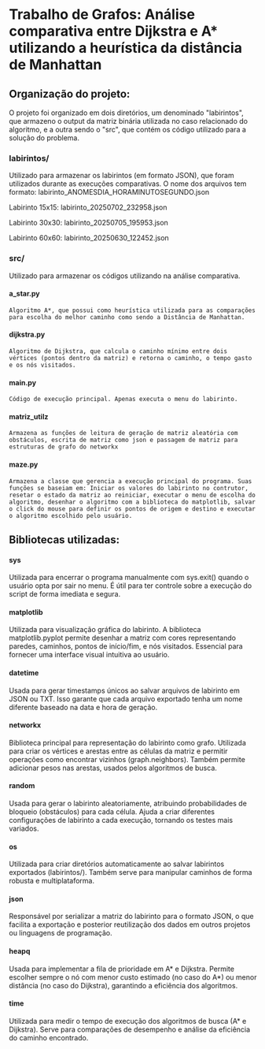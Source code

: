 # Trabalho de Grafos: Análise comparativa entre Dijkstra e A* utilizando a heurística da distância de Manhattan

## Organização do projeto:
  O projeto foi organizado em dois diretórios, um denominado "labirintos", que armazeno o output da matriz binária utilizada no caso relacionado do algoritmo, e a outra sendo o "src", que contém os código utilizado para a solução do problema.


### labirintos/
  Utilizado para armazenar os labirintos (em formato JSON), que foram utilizados durante as execuções comparativas. 
  O nome dos arquivos tem formato: labirinto_ANOMESDIA_HORAMINUTOSEGUNDO.json

  Labirinto 15x15: labirinto_20250702_232958.json
  
  Labirinto 30x30: labirinto_20250705_195953.json
  
  Labirinto 60x60: labirinto_20250630_122452.json
  

### src/
  Utilizado para armazenar os códigos utilizando na análise comparativa.
 
  #### a_star.py
    Algoritmo A*, que possui como heurística utilizada para as comparações para escolha do melhor caminho como sendo a Distância de Manhattan.
  #### dijkstra.py
    Algoritmo de Dijkstra, que calcula o caminho mínimo entre dois vértices (pontos dentro da matriz) e retorna o caminho, o tempo gasto e os nós visitados.
  #### main.py
    Código de execução principal. Apenas executa o menu do labirinto.
  #### matriz_utilz
    Armazena as funções de leitura de geração de matriz aleatória com obstáculos, escrita de matriz como json e passagem de matriz para estruturas de grafo do networkx
  #### maze.py
    Armazena a classe que gerencia a execução principal do programa. Suas funções se baseiam em: Iniciar os valores do labirinto no contrutor, resetar o estado da matriz ao reiniciar, executar o menu de escolha do algoritmo, desenhar o algoritmo com a biblioteca do matplotlib, salvar o click do mouse para definir os pontos de origem e destino e executar o algoritmo escolhido pelo usuário.


## Bibliotecas utilizadas:

#### sys
  Utilizada para encerrar o programa manualmente com sys.exit() quando o usuário opta por sair no menu. É útil para ter controle sobre a execução do script de forma imediata e segura.

#### matplotlib
  Utilizada para visualização gráfica do labirinto. A biblioteca matplotlib.pyplot permite desenhar a matriz com cores representando paredes, caminhos, pontos de início/fim, e nós visitados. Essencial para fornecer uma interface visual intuitiva ao usuário.

#### datetime
  Usada para gerar timestamps únicos ao salvar arquivos de labirinto em JSON ou TXT. Isso garante que cada arquivo exportado tenha um nome diferente baseado na data e hora de geração.

#### networkx
  Biblioteca principal para representação do labirinto como grafo. Utilizada para criar os vértices e arestas entre as células da matriz e permitir operações como encontrar vizinhos (graph.neighbors). Também permite adicionar pesos nas arestas, usados pelos algoritmos de busca.

#### random
  Usada para gerar o labirinto aleatoriamente, atribuindo probabilidades de bloqueio (obstáculos) para cada célula. Ajuda a criar diferentes configurações de labirinto a cada execução, tornando os testes mais variados.
  
#### os
  Utilizada para criar diretórios automaticamente ao salvar labirintos exportados (labirintos/). Também serve para manipular caminhos de forma robusta e multiplataforma.

#### json
  Responsável por serializar a matriz do labirinto para o formato JSON, o que facilita a exportação e posterior reutilização dos dados em outros projetos ou linguagens de programação.

#### heapq
  Usada para implementar a fila de prioridade em A* e Dijkstra. Permite escolher sempre o nó com menor custo estimado (no caso do A*) ou menor distância (no caso do Dijkstra), garantindo a eficiência dos algoritmos.

#### time
  Utilizada para medir o tempo de execução dos algoritmos de busca (A* e Dijkstra). Serve para comparações de desempenho e análise da eficiência do caminho encontrado.


  

